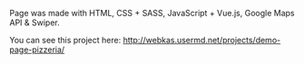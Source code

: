 Page was made with HTML, CSS + SASS, JavaScript + Vue.js, Google Maps API & Swiper.

You can see this project here: http://webkas.usermd.net/projects/demo-page-pizzeria/